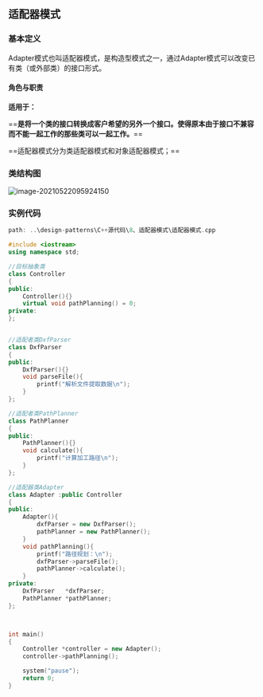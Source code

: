 ## 适配器模式

### 基本定义

Adapter模式也叫适配器模式，是构造型模式之一，通过Adapter模式可以改变已有类（或外部类）的接口形式。

#### 角色与职责

**适用于：**

​	==**是将一个类的接口转换成客户希望的另外一个接口。使得原本由于接口不兼容而不能一起工作的那些类可以一起工作。**==

==适配器模式分为类适配器模式和对象适配器模式；==

### 类结构图

![image-20210522095924150](https://imagesubmit001.oss-cn-beijing.aliyuncs.com/gitImg/image-20210522095924150.png)

### 实例代码

```c++
path: ..\design-patterns\C++源代码\8、适配器模式\适配器模式.cpp
```

```c++
#include <iostream>
using namespace std;

//目标抽象类
class Controller
{
public:
	Controller(){}
	virtual void pathPlanning() = 0;
private:
};


//适配者类DxfParser
class DxfParser
{
public:
	DxfParser(){}
	void parseFile(){
		printf("解析文件提取数据\n");
	}
};

//适配者类PathPlanner
class PathPlanner
{
public:
	PathPlanner(){}
	void calculate(){
		printf("计算加工路径\n");
	}
};

//适配器类Adapter
class Adapter :public Controller
{
public:
	Adapter(){
		dxfParser = new DxfParser();
		pathPlanner = new PathPlanner();
	}
	void pathPlanning(){
		printf("路径规划：\n");
		dxfParser->parseFile();
		pathPlanner->calculate();
	}
private:
	DxfParser   *dxfParser;
	PathPlanner *pathPlanner;
};



int main()
{
	Controller *controller = new Adapter();
	controller->pathPlanning();

	system("pause");
	return 0;
}
```

